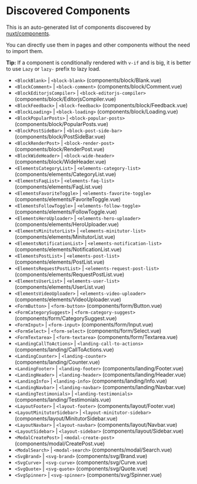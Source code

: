 # Discovered Components

This is an auto-generated list of components discovered by [nuxt/components](https://github.com/nuxt/components).

You can directly use them in pages and other components without the need to import them.

**Tip:** If a component is conditionally rendered with `v-if` and is big, it is better to use `Lazy` or `lazy-` prefix to lazy load.

- `<BlockBlank>` | `<block-blank>` (components/block/Blank.vue)
- `<BlockComment>` | `<block-comment>` (components/block/Comment.vue)
- `<BlockEditorjsCompiler>` | `<block-editorjs-compiler>` (components/block/EditorjsCompiler.vue)
- `<BlockFeedback>` | `<block-feedback>` (components/block/Feedback.vue)
- `<BlockLoading>` | `<block-loading>` (components/block/Loading.vue)
- `<BlockPopularPosts>` | `<block-popular-posts>` (components/block/PopularPosts.vue)
- `<BlockPostSideBar>` | `<block-post-side-bar>` (components/block/PostSideBar.vue)
- `<BlockRenderPost>` | `<block-render-post>` (components/block/RenderPost.vue)
- `<BlockWideHeader>` | `<block-wide-header>` (components/block/WideHeader.vue)
- `<ElementsCategoryList>` | `<elements-category-list>` (components/elements/CategoryList.vue)
- `<ElementsFaqList>` | `<elements-faq-list>` (components/elements/FaqList.vue)
- `<ElementsFavoriteToggle>` | `<elements-favorite-toggle>` (components/elements/FavoriteToggle.vue)
- `<ElementsFollowToggle>` | `<elements-follow-toggle>` (components/elements/FollowToggle.vue)
- `<ElementsHeroUploader>` | `<elements-hero-uploader>` (components/elements/HeroUploader.vue)
- `<ElementsMinitutorList>` | `<elements-minitutor-list>` (components/elements/MinitutorList.vue)
- `<ElementsNotificationList>` | `<elements-notification-list>` (components/elements/NotificationList.vue)
- `<ElementsPostList>` | `<elements-post-list>` (components/elements/PostList.vue)
- `<ElementsRequestPostList>` | `<elements-request-post-list>` (components/elements/RequestPostList.vue)
- `<ElementsUserList>` | `<elements-user-list>` (components/elements/UserList.vue)
- `<ElementsVideoUploader>` | `<elements-video-uploader>` (components/elements/VideoUploader.vue)
- `<FormButton>` | `<form-button>` (components/form/Button.vue)
- `<FormCategorySuggest>` | `<form-category-suggest>` (components/form/CategorySuggest.vue)
- `<FormInput>` | `<form-input>` (components/form/Input.vue)
- `<FormSelect>` | `<form-select>` (components/form/Select.vue)
- `<FormTextarea>` | `<form-textarea>` (components/form/Textarea.vue)
- `<LandingCallToActions>` | `<landing-call-to-actions>` (components/landing/CallToActions.vue)
- `<LandingCounter>` | `<landing-counter>` (components/landing/Counter.vue)
- `<LandingFooter>` | `<landing-footer>` (components/landing/Footer.vue)
- `<LandingHeader>` | `<landing-header>` (components/landing/Header.vue)
- `<LandingInfo>` | `<landing-info>` (components/landing/Info.vue)
- `<LandingNavbar>` | `<landing-navbar>` (components/landing/Navbar.vue)
- `<LandingTestimonials>` | `<landing-testimonials>` (components/landing/Testimonials.vue)
- `<LayoutFooter>` | `<layout-footer>` (components/layout/Footer.vue)
- `<LayoutMinitutorSidebar>` | `<layout-minitutor-sidebar>` (components/layout/MinitutorSidebar.vue)
- `<LayoutNavbar>` | `<layout-navbar>` (components/layout/Navbar.vue)
- `<LayoutSidebar>` | `<layout-sidebar>` (components/layout/Sidebar.vue)
- `<ModalCreatePost>` | `<modal-create-post>` (components/modal/CreatePost.vue)
- `<ModalSearch>` | `<modal-search>` (components/modal/Search.vue)
- `<SvgBrand>` | `<svg-brand>` (components/svg/Brand.vue)
- `<SvgCurve>` | `<svg-curve>` (components/svg/Curve.vue)
- `<SvgQuote>` | `<svg-quote>` (components/svg/Quote.vue)
- `<SvgSpinner>` | `<svg-spinner>` (components/svg/Spinner.vue)
